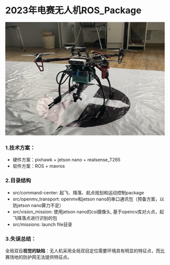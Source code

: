 # 2023年电赛无人机ROS_Package
![image](https://github.com/Ervinsworld/PX4-ROSPackage/blob/master/pic.jpg)
### 1.技术方案：
 - 硬件方案：pixhawk + jetson nano + realsense_T265
 - 软件方案：ROS + mavros

### 2.目录结构
- src/command-center: 起飞、降落、航点规划和运动控制package
- src/openmv_transport: openmv和jetson nano的串口通讯包（预备方案，以防jetson nano算力不足）
- src/vision_mission: 使用jetson nano的csi摄像头, 基于opencv库对火点，起飞降落点进行识别的包
- src/missions: launch file目录
  
### 3.失误总结：
全局双目**视觉的缺陷**：无人机采用全局双目定位需要环境具有明显的特征点，而比赛场地的防护网无法提供特征点。
